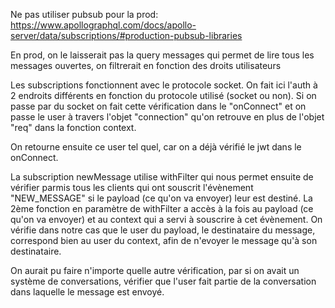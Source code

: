 Ne pas utiliser pubsub pour la prod: https://www.apollographql.com/docs/apollo-server/data/subscriptions/#production-pubsub-libraries

En prod, on le laisserait pas la query messages qui permet de lire tous les messages ouvertes, on filtrerait en fonction des droits utilisateurs

Les subscriptions fonctionnent avec le protocole socket. On fait ici l'auth à 2 endroits différents en fonction du protocole utilisé (socket ou non). Si on passe par du socket on fait cette vérification dans le "onConnect" et on passe le user à travers l'objet "connection" qu'on retrouve en plus de l'objet "req" dans la fonction context.

On retourne ensuite ce user tel quel, car on a déjà vérifié le jwt dans le onConnect.

La subscription newMessage utilise withFilter qui nous permet ensuite de vérifier parmis tous les clients qui ont souscrit l'évènement "NEW_MESSAGE" si le payload (ce qu'on va envoyer) leur est destiné. La 2ème fonction en paramètre de withFilter a accès à la fois au payload (ce qu'on va envoyer) et au context qui a servi à souscrire à cet évènement. On vérifie dans notre cas que le user du payload, le destinataire du message, correspond bien au user du context, afin de n'evoyer le message qu'à son destinataire.

On aurait pu faire n'importe quelle autre vérification, par si on avait un système de conversations, vérifier que l'user fait partie de la conversation dans laquelle le message est envoyé.